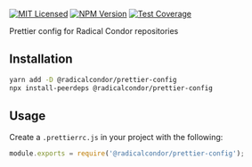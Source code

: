 [![MIT Licensed][icon-license]][link-license]
[![NPM Version][icon-npm]][link-npm]
[![Test Coverage][icon-coverage]][link-coverage]

Prettier config for Radical Condor repositories

## Installation

```bash
yarn add -D @radicalcondor/prettier-config
npx install-peerdeps @radicalcondor/prettier-config
```

## Usage

Create a `.prettierrc.js` in your project with the following:

```js
module.exports = require('@radicalcondor/prettier-config');
```

[icon-license]: https://img.shields.io/github/license/cubedevinc/config.svg?longCache=true&style=flat-square
[link-license]: LICENSE
[icon-npm]: https://img.shields.io/npm/v/@radicalcondor/prettier-config.svg?longCache=true&style=flat-square
[link-npm]: https://www.npmjs.com/package/@radicalcondor/prettier-config
[icon-coverage]: https://img.shields.io/codecov/c/github/cubedevinc/config/develop.svg?longCache=true&style=flat-square
[link-coverage]: https://codecov.io/gh/cubedevinc/config

